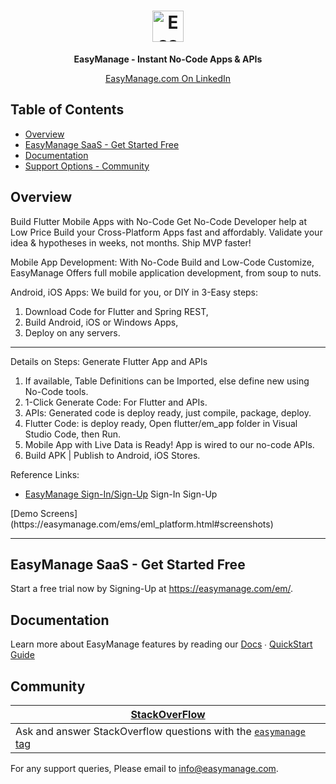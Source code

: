 <h1 align="center">
    <a href="https://easymanage.com/"><img src="https://easymanage.com/ems/emlogo.jpg" alt="EasyManage" height="50" /></a>
</h1>

<p align="center">
    <strong>EasyManage - Instant No-Code Apps & APIs</strong>
</p>

<p align="center">
    <a href="https://www.linkedin.com/company/easymanage-com/">EasyManage.com On LinkedIn</a>
</p>


## Table of Contents

* <a href="#overview">Overview</a>
* <a href="#saas">EasyManage SaaS - Get Started Free</a>
* <a href="#documentation">Documentation</a>
* <a href="#community">Support Options - Community</a>

<a name="overview"></a>
## Overview

Build Flutter Mobile Apps with No-Code
Get No-Code Developer help at Low Price
Build your Cross-Platform Apps fast and affordably. Validate your idea & hypotheses in weeks, not months. Ship MVP faster!

Mobile App Development:
With No-Code Build and Low-Code Customize, EasyManage Offers full mobile application development, from soup to nuts.

Android, iOS Apps:
We build for you, or DIY in 3-Easy steps: 
1. Download Code for Flutter and Spring REST, 
2. Build Android, iOS or Windows Apps, 
3. Deploy on any servers.

------------------------------------------------------------------------------------------

Details on Steps:
Generate Flutter App and APIs
1. If available, Table Definitions can be Imported, else define new using No-Code tools.
2. 1-Click Generate Code: For Flutter and APIs.
3. APIs: Generated code is deploy ready, just compile, package, deploy.
4. Flutter Code: is deploy ready, Open flutter/em_app folder in Visual Studio Code, then Run. 
5. Mobile App with Live Data is Ready! App is wired to our no-code APIs. 
6. Build APK | Publish to Android, iOS Stores.

Reference Links:
* [EasyManage Sign-In/Sign-Up](https://easymanage.com/em) Sign-In Sign-Up

<p align="left">
    [Demo Screens] (https://easymanage.com/ems/eml_platform.html#screenshots) 
</p>

------------------------------------------------------------------------------------------

<a name="saas"></a>
## EasyManage SaaS - Get Started Free

Start a free trial now by Signing-Up at <a href="https://easymanage.com/em/">https://easymanage.com/em/</a>.

<a name="documentation"></a>
## Documentation

Learn more about EasyManage features by reading our 
    <a href="https://easymanage.com/emdoc/">Docs</a> ∙ <a href="https://easymanage.com/emdoc/adming/EasyManage_Quickstart.html">QuickStart Guide</a>

<a name="community"></a>
## Community 

| <a href="https://stackoverflow.com/questions/tagged/easymanage">StackOverFlow |
| --------------------------------------------------------------------------------------------------------------------------------------------------------------------------------------------- | 
| Ask and answer StackOverflow questions with the [`easymanage` tag](https://stackoverflow.com/questions/tagged/easymanage)                                                                               | 

For any support queries, Please email to info@easymanage.com.
